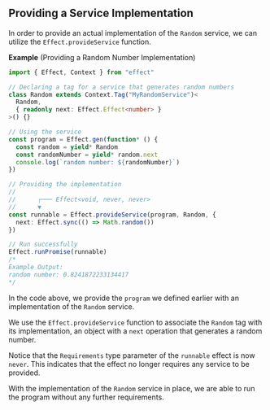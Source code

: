 ## Providing a Service Implementation

In order to provide an actual implementation of the `Random` service, we can utilize the `Effect.provideService` function.

**Example** (Providing a Random Number Implementation)

```ts twoslash
import { Effect, Context } from "effect"

// Declaring a tag for a service that generates random numbers
class Random extends Context.Tag("MyRandomService")<
  Random,
  { readonly next: Effect.Effect<number> }
>() {}

// Using the service
const program = Effect.gen(function* () {
  const random = yield* Random
  const randomNumber = yield* random.next
  console.log(`random number: ${randomNumber}`)
})

// Providing the implementation
//
//      ┌─── Effect<void, never, never>
//      ▼
const runnable = Effect.provideService(program, Random, {
  next: Effect.sync(() => Math.random())
})

// Run successfully
Effect.runPromise(runnable)
/*
Example Output:
random number: 0.8241872233134417
*/
```

In the code above, we provide the `program` we defined earlier with an implementation of the `Random` service.

We use the `Effect.provideService` function to associate the `Random` tag with its implementation, an object with a `next` operation that generates a random number.

Notice that the `Requirements` type parameter of the `runnable` effect is now `never`. This indicates that the effect no longer requires any service to be provided.

With the implementation of the `Random` service in place, we are able to run the program without any further requirements.
